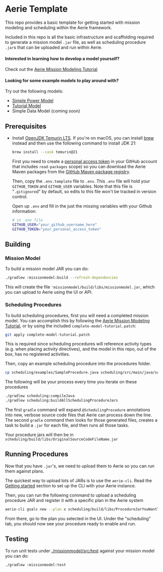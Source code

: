 # Aerie Template

This repo provides a basic template for getting started with mission modeling and scheduling within the Aerie framework.

Included in this repo is all the basic infrastructure and scaffolding required to generate a mission model `.jar` file, as well as scheduling procedure `.jar`s that can be uploaded and run within Aerie.

#### Interested in learning how to develop a model yourself?
Check out the [Aerie Mission Modeling Tutorial](https://nasa-ammos.github.io/aerie-docs/tutorials/mission-modeling/introduction/)

#### Looking for some example models to play around with?
Try out the following models:
- [Simple Power Model](https://github.com/NASA-AMMOS/aerie-simple-model-power)
- [Tutorial Model](https://github.com/NASA-AMMOS/aerie-modeling-tutorial)
- Simple Data Model (coming soon)

## Prerequisites

- Install [OpenJDK Temurin LTS](https://adoptium.net/temurin/releases/?version=21). If you're on macOS, you can install [brew](https://brew.sh/) instead and then use the following command to install JDK 21:

  ```sh
  brew install --cask temurin@21
  ```

  First you need to create a [personal access token](https://docs.github.com/en/authentication/keeping-your-account-and-data-secure/managing-your-personal-access-tokens#creating-a-personal-access-token-classic) in your GitHub account that includes `read-packages` scope) so you can download the Aerie Maven packages from the [GitHub Maven package registry](https://docs.github.com/en/packages/working-with-a-github-packages-registry/working-with-the-apache-maven-registry).

  Then, copy the `.env.template` file to `.env`. This `.env` file will hold your `GITHUB_TOKEN` and `GITHUB_USER` variables. Note that this file is "`.gitignore`d" by default, so edits to this file won't be tracked in version control.

  Open up `.env` and fill in the just the missing variables with your Github information:

  ```sh
  # in .env file
  GITHUB_USER="your_github_username_here"
  GITHUB_TOKEN="your_personal_access_token"
  ```

## Building

### Mission Model
To build a mission model JAR you can do:

```sh
./gradlew :missionmodel:build --refresh-dependencies
```

This will create the file `'missionmodel/build/libs/missionmodel.jar`, which you can upload to Aerie using the UI or API.

<!-- If you want to just try the model without building it yourself you can [download it here](./missionmodel.jar). -->

### Scheduling Procedures
To build scheduling procedures, first you will need a completed mission model. You can accomplish this by following the [Aerie Mission Modeling Tutorial](https://nasa-ammos.github.io/aerie-docs/tutorials/mission-modeling/introduction/), or by using the included `complete-model-tutorial.patch`:

```sh
git apply complete-model-tutorial.patch
```

This is required since scheduling procedures will reference activity types (e.g. when placing activity directives), and the model in this repo, out of the box, has no registered activities.

Then, copy an example scheduling procedure into the procedures folder.

```sh
cp scheduling/examples/SampleProcedure.java scheduling/src/main/java/scheduling/procedures
```

The following will be your process every time you iterate on these procedures

```sh
./gradlew scheduling:compileJava
./gradlew scheduling:buildAllSchedulingProcedureJars
```

The first `gradle` command will expand `@SchedulingProcedure` annotations into new, verbose source code files that Aerie can process down the line.
The second `gradle` command then looks for those generated files, creates a task to build a `.jar` for each file, and then runs all those tasks.

Your procedure jars will then be in `scheduling/build/libs/OriginalSourceCodeFileName.jar`

## Running Procedures

Now that you have `.jar`'s, we need to upload them to Aerie so you can run them against plans.

The quickest way to upload lots of JARs is to use the `aerie-cli`. Read the [Getting started](https://github.com/NASA-AMMOS/aerie-cli#getting-started) section to set up the CLI with your Aerie instance.

Then, you can run the following command to upload a scheduling procedure JAR and register it with a specific plan in the Aerie system

```sh
aerie-cli goals new --plan x scheduling/build/libs/ProcedureJarYouWantToUpload.jar
```

From there, go to the plan you selected in the UI. Under the "scheduling" tab, you should now see your procedure ready to enable and run.

## Testing

To run unit tests under [./missionmodel/src/test](./missionmodel/src/test) against your mission model you can do:

```sh
./gradlew :missionmodel:test
```
